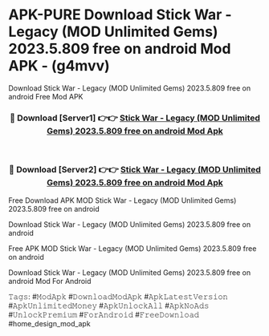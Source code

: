 # APK-PURE Download Stick War - Legacy (MOD Unlimited Gems) 2023.5.809 free on android Mod APK - (g4mvv)
Download Stick War - Legacy (MOD Unlimited Gems) 2023.5.809 free on android Free Mod APK

<div align="center">
<h3>🔴 Download [Server1] 👉👉 <a href="https://apk-comot.site?title=Stick_War_-_Legacy_(MOD_Unlimited_Gems)_2023.5.809_free_on_android">Stick War - Legacy (MOD Unlimited Gems) 2023.5.809 free on android Mod Apk</a></h3><br>

<h3>🔴 Download [Server2] 👉👉 <a href="https://apk-comot.site?title=Stick_War_-_Legacy_(MOD_Unlimited_Gems)_2023.5.809_free_on_android">Stick War - Legacy (MOD Unlimited Gems) 2023.5.809 free on android Mod Apk</a></h3>
</div>


Free Download APK MOD Stick War - Legacy (MOD Unlimited Gems) 2023.5.809 free on android

Download Stick War - Legacy (MOD Unlimited Gems) 2023.5.809 free on android 

Free APK MOD Stick War - Legacy (MOD Unlimited Gems) 2023.5.809 free on android 

Download Stick War - Legacy (MOD Unlimited Gems) 2023.5.809 free on android Mod For Android

𝚃𝚊𝚐𝚜: #𝙼𝚘𝚍𝙰𝚙𝚔 #𝙳𝚘𝚠𝚗𝚕𝚘𝚊𝚍𝙼𝚘𝚍𝙰𝚙𝚔 #𝙰𝚙𝚔𝙻𝚊𝚝𝚎𝚜𝚝𝚅𝚎𝚛𝚜𝚒𝚘𝚗 #𝙰𝚙𝚔𝚄𝚗𝚕𝚒𝚖𝚒𝚝𝚎𝚍𝙼𝚘𝚗𝚎𝚢 #𝙰𝚙𝚔𝚄𝚗𝚕𝚘𝚌𝚔𝙰𝚕𝚕 #𝙰𝚙𝚔𝙽𝚘𝙰𝚍𝚜 #𝚄𝚗𝚕𝚘𝚌𝚔𝙿𝚛𝚎𝚖𝚒𝚞𝚖 #𝙵𝚘𝚛𝙰𝚗𝚍𝚛𝚘𝚒𝚍 #𝙵𝚛𝚎𝚎𝙳𝚘𝚠𝚗𝚕𝚘𝚊𝚍 #home_design_mod_apk